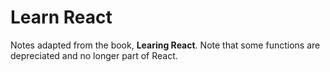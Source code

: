 # Learn React
Notes adapted from the book, __Learing React__. Note that some functions are depreciated and no longer part of React.